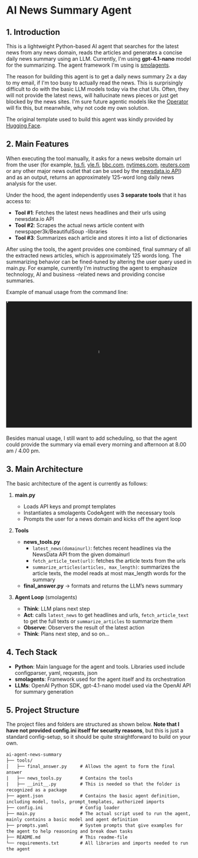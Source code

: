 # AI News Summary Agent

## 1. Introduction

This is a lightweight Python-based AI agent that searches for the latest news from any news domain, reads the articles and generates a concise daily news summary using an LLM. Currently, I'm using **gpt-4.1-nano** model for the summarizing. The agent framework I'm using is [smolagents](https://github.com/huggingface/smolagents).

The reason for building this agent is to get a daily news summary 2x a day to my email, if I'm too busy to actually read the news. This is surprisingly difficult to do with the basic LLM models today via the chat UIs. Often, they will not provide the latest news, will hallucinate news pieces or just get blocked by the news sites. I'm sure future agentic models like the [Operator](https://openai.com/index/introducing-operator/) will fix this, but meanwhile, why not code my own solution.

The original template used to build this agent was kindly provided by [Hugging Face](https://huggingface.co/spaces/agents-course/First_agent_template).

## 2. Main Features

When executing the tool manually, it asks for a news website domain url from the user (for example, [hs.fi](https://hs.fi), [yle.fi](https://yle.fi), [bbc.com](https://bbc.com), [nytimes.com](https://nytimes.com), [reuters.com](https://reuters.com) or any other major news outlet that can be used by the [newsdata.io API](https://newsdata.io/)) and as an output, returns an approximately 125-word long daily news analysis for the user.

Under the hood, the agent independently uses **3 separate tools** that it has access to:

- **Tool #1**: Fetches the latest news headlines and their urls using newsdata.io API
- **Tool #2**: Scrapes the actual news article content with newspaper3k/BeautifulSoup -libraries
- **Tool #3**: Summarizes each article and stores it into a list of dictionaries

After using the tools, the agent provides one combined, final summary of all the extracted news articles, which is approximately 125 words long. The summarizing behavior can be fined-tuned by altering the user query used in main.py. For example, currently I'm instructing the agent to emphasize technology, AI and business -related news and providing concise summaries.

Example of manual usage from the command line:
\
\
<img src="docs/newsaiagent_demo.gif" alt="Demo run of the News Summary AI Agent" width="800"/>
\
\
Besides manual usage, I still want to add scheduling, so that the agent could provide the summary via email every morning and afternoon at 8.00 am / 4.00 pm.

## 3. Main Architecture

The basic architecture of the agent is currently as follows:

1. **main.py**  
   - Loads API keys and prompt templates  
   - Instantiates a smolagents CodeAgent with the necessary tools
   - Prompts the user for a news domain and kicks off the agent loop  

2. **Tools**  
   - **news_tools.py**
       - `latest_news(domainurl)`: fetches recent headlines via the NewsData API from the given domainurl
       - `fetch_article_text(url)`: fetches the article texts from the urls
       - `summarize_articles(articles, max_length)`: summarizes the article texts, the model reads at most max_length words for the summary
   - **final_answer.py** → formats and returns the LLM’s news summary 

3. **Agent Loop** (smolagents)  
   - **Think**: LLM plans next step  
   - **Act**: calls `latest_news` to get headlines and urls, `fetch_article_text` to get the full texts or `summarize_articles` to summarize them
   - **Observe**: Observers the result of the latest action
   - **Think**: Plans next step, and so on...
  
## 4. Tech Stack

- **Python**: Main language for the agent and tools. Libraries used include configparser, yaml, requests, json
- **smolagents**: Framework used for the agent itself and its orchestration  
- **LLMs**: OpenAI Python SDK, gpt-4.1-nano model used via the OpenAI API for summary generation

## 5. Project Structure

The project files and folders are structured as shown below. **Note that I have not provided config.ini itself for security reasons**, but this is just a standard config-setup, so it should be quite straightforward to build on your own.

```
ai-agent-news-summary
├── tools/
│   ├── final_answer.py     # Allows the agent to form the final answer
|   ├── news_tools.py       # Contains the tools
|   ├── __init__.py         # This is needed so that the folder is recognized as a package
├── agent.json              # Contains the basic agent definition, including model, tools, prompt_templates, authorized imports
├── config.ini              # Config loader
├── main.py                 # The actual script used to run the agent, mainly contains a basic model and agent definition
├── prompts.yaml            # System prompts that give examples for the agent to help reasoning and break down tasks
├── README.md               # This readme-file
└── requirements.txt        # All libraries and imports needed to run the agent
```
